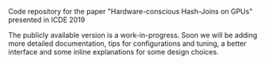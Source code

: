 Code repository for the paper "Hardware-conscious Hash-Joins on GPUs" presented in ICDE 2019

The publicly available version is a work-in-progress. Soon we will be adding more detailed documentation, 
tips for configurations and tuning, a better interface and some inline explanations for some design choices.
